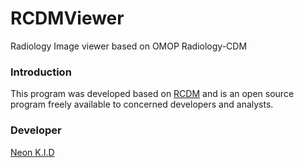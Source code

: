 # RCDMViewer

Radiology Image viewer based on OMOP Radiology-CDM





### Introduction

This program was developed based on [RCDM](https://github.com/OHDSI/Radiology-CDM) and is an open source program freely available to concerned developers and analysts.



### Developer

[Neon K.I.D](https://github.com/NEONKID)